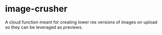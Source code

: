 # image-crusher
A cloud function meant for creating lower res versions of images on upload so they can be leveraged as previews.
